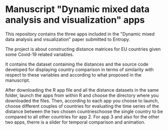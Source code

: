 # Manuscript "Dynamic mixed data analysis and visualization" apps
This repository contains the three apps included in the "Dynamic mixed data analysis and visualization" paper submitted to Entropy.

The project is about constructing distance matrices for EU countries given some Covid-19 related variables.

It contains the dataset containing the distances and the source code developed for displaying country comparison in terms of similarity with respect to these variables and according to what proposed in the manuscript.

After downloading the R app file and all the distance datasets in the same folder, launch the apps from within R and choose the directory where you downloaded the files. Then, according to each app you choose to launch, choose different couples of countries for evaluating the time series of the distance between the two chosen countrieschoose the single country to be compared to all other countries for app 2. For app 3 and also for the other two apps, therre is a slider for temporal comparison and animation.
